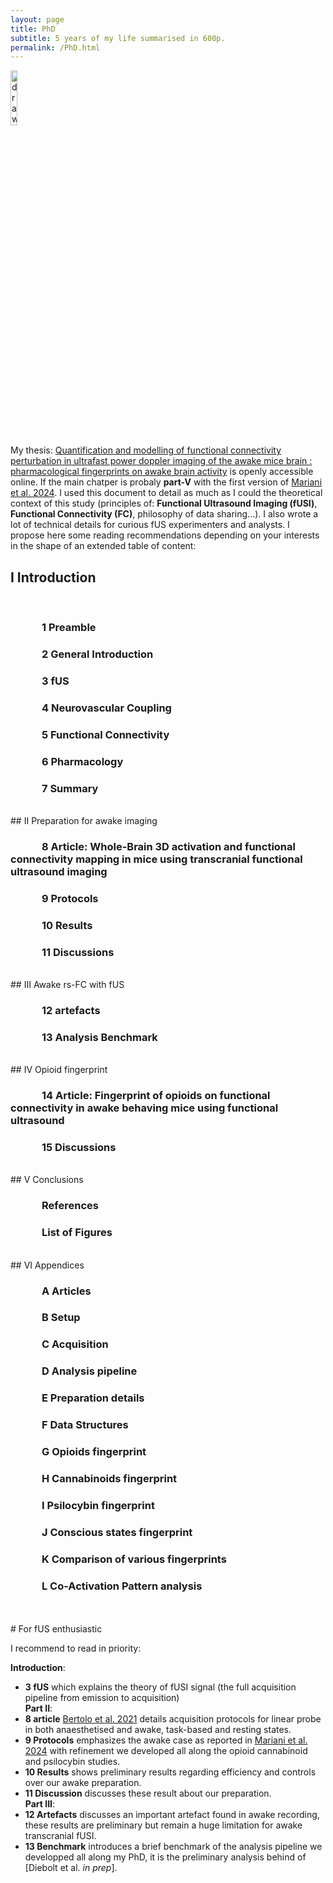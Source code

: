 ```yaml
---
layout: page
title: PhD
subtitle: 5 years of my life summarised in 600p.
permalink: /PhD.html
---
```


<a href="https://theses.hal.science/tel-04420129">
<img src="https://JCMariani.github.io/assets/img/PhD_thesis_cover.png" alt="drawing" width="15%" class="center"/>
</a>

My thesis: [Quantification and modelling of functional connectivity perturbation in ultrafast power doppler imaging of the awake mice brain : pharmacological fingerprints on awake brain activity](https://theses.hal.science/tel-04420129) is openly accessible online. If the main chatper is probaly **part-V** with the first version of [Mariani et al. 2024](https://www.biorxiv.org/content/10.1101/2024.07.30.604249v1). I used this document to detail as much as I could the theoretical context of this study (principles of: **Functional Ultrasound Imaging (fUSI)**, **Functional Connectivity (FC)**, philosophy of data sharing...). I also wrote a lot of technical details for curious fUS experimenters and analysts. I propose here some reading recommendations depending on your interests in the shape of an extended table of content:

## I Introduction
<br/>
<h3 style = "text-indent: 50px;"> 1 Preamble </h3>
<h3 style = "text-indent: 50px;">  2 General Introduction </h3>
<h3 style = "text-indent: 50px;">  3 fUS </h3>
<h3 style = "text-indent: 50px;">  4 Neurovascular Coupling </h3>
<h3 style = "text-indent: 50px;">  5 Functional Connectivity </h3>
<h3 style = "text-indent: 50px;">  6 Pharmacology </h3>
<h3 style = "text-indent: 50px;">  7 Summary </h3>
<br/>
## II Preparation for awake imaging
<br/>
<h3 style = "text-indent: 50px;">  8 Article: Whole-Brain 3D activation and functional connectivity mapping in mice using transcranial functional ultrasound imaging </h3>
<h3 style = "text-indent: 50px;">  9 Protocols </h3>
<h3 style = "text-indent: 50px;">  10 Results </h3>
<h3 style = "text-indent: 50px;">  11 Discussions </h3>
<br/>
## III Awake rs-FC with fUS
<br/>
<h3 style = "text-indent: 50px;">  12 artefacts </h3>
<h3 style = "text-indent: 50px;">  13 Analysis Benchmark </h3>
<br/>
## IV Opioid fingerprint
<br/>
<h3 style = "text-indent: 50px;">  14 Article: Fingerprint of opioids on functional connectivity in awake behaving mice using functional ultrasound </h3>
<h3 style = "text-indent: 50px;">  15 Discussions </h3>
<br/>
## V Conclusions
<br/>
<h3 style = "text-indent: 50px;">  References </h3>
<h3 style = "text-indent: 50px;">  List of Figures </h3>
<br/>
## VI Appendices
<br/>
<h3 style = "text-indent: 50px;">  A Articles </h3>
<h3 style = "text-indent: 50px;">  B Setup </h3>
<h3 style = "text-indent: 50px;">  C Acquisition </h3>
<h3 style = "text-indent: 50px;">  D Analysis pipeline </h3>
<h3 style = "text-indent: 50px;">  E Preparation details </h3>
<h3 style = "text-indent: 50px;">  F Data Structures </h3>
<h3 style = "text-indent: 50px;">  G Opioids fingerprint </h3>
<h3 style = "text-indent: 50px;">  H Cannabinoids fingerprint </h3>
<h3 style = "text-indent: 50px;">  I Psilocybin fingerprint </h3>
<h3 style = "text-indent: 50px;">  J Conscious states fingerprint </h3>
<h3 style = "text-indent: 50px;">  K Comparison of various fingerprints </h3>
<h3 style = "text-indent: 50px;">  L Co-Activation Pattern analysis </h3>
<br/>
<br/>
# For fUS enthusiastic

I recommend to read in priority:

**Introduction**: 
- **3 fUS** which explains the theory of fUSI signal (the full acquisition pipeline from emission to acquisition) <br/>
**Part II**: 
- **8 article** [Bertolo et al. 2021](https://pubmed.ncbi.nlm.nih.gov/33720137/) details acquisition protocols for linear probe in both anaesthetised and awake, task-based and resting states.
- **9 Protocols** emphasizes the awake case as reported in [Mariani et al. 2024](https://www.biorxiv.org/content/10.1101/2024.07.30.604249v1) with refinement we developed all along the opioid cannabinoid and psilocybin studies.
- **10 Results** shows preliminary results regarding efficiency and controls over our awake preparation.
- **11 Discussion** discusses these result about our preparation. <br/>
**Part III**: 
- **12 Artefacts** discusses an important artefact found in awake recording, these results are preliminary but remain a huge limitation for awake transcranial fUSI.
- **13 Benchmark** introduces a brief benchmark of the analysis pipeline we developped all along my PhD, it is the preliminary analysis behind of \[Diebolt et al. *in prep*\]. <br/>
  

